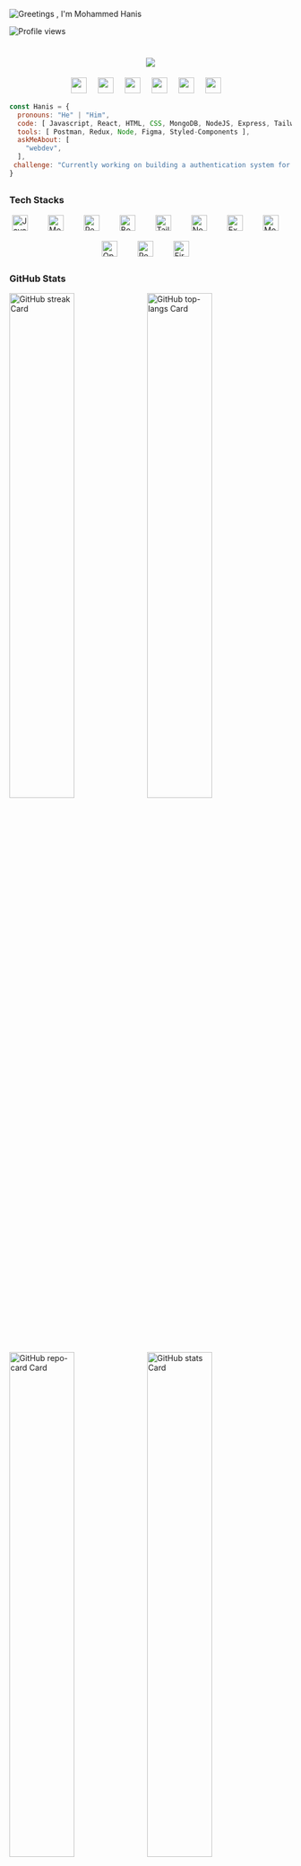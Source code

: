 ![Greetings , I'm Mohammed Hanis](https://user-images.githubusercontent.com/10498744/210012254-234538ff-d198-48aa-8964-37e6fd45d227.gif)

![Profile views](https://komarev.com/ghpvc/?username=hanisx019&label=Profile%20views&color=0e75b6&style=flat)
<h1 align="center">
  <a href="https://git.io/typing-svg">
    <img src="https://readme-typing-svg.herokuapp.com/?lines=Hello,+There!+👋;This+is+Hanis....;Nice+to+meet+you!&center=true&size=30">
  </a>
</h1>



<p align="center"><a href="https://www.linkedin.com/in/mohammedhanis" target="_blank"><img src="https://img.shields.io/badge/LinkedIn-0077B5?style=for-the-badge&logo=linkedin&logoColor=white" height="28" style="margin-right: 16px"></a> <a href="https://twitter.com/hanisx019" target="_blank"><img src="https://img.shields.io/badge/Twitter-000000?style=for-the-badge&logo=X&logoColor=white" height="28" style="margin-right: 16px"></a> <a href="anisx019@gmail.com" target="_blank"><img src="https://img.shields.io/badge/Gmail-D14836?style=for-the-badge&logo=gmail&logoColor=white" height="28" style="margin-right: 16px"></a> <a href="https://www.instagram.com/ md.hanisx" target="_blank"><img src="https://img.shields.io/badge/Instagram-E4405F?style=for-the-badge&logo=instagram&logoColor=white" height="28" style="margin-right: 16px"></a> <a href="https://www.codechef.com/users/anisx019" target="_blank"><img src="https://img.shields.io/badge/Codechef-%23B92B27.svg?style=for-the-badge&&logo=Codechef&logoColor=white" height="28" style="margin-right: 16px"></a> <a href="https://github.com/hanisx019" target="_blank"><img src="https://img.shields.io/badge/GitHub-100000?style=for-the-badge&logo=github&logoColor=white" height="28" style="margin-right: 16px"></a></p>


```javascript
const Hanis = {
  pronouns: "He" | "Him",
  code: [ Javascript, React, HTML, CSS, MongoDB, NodeJS, Express, TailwindCSS, Bootsrap ],
  tools: [ Postman, Redux, Node, Figma, Styled-Components ],
  askMeAbout: [
    "webdev",
  ],
 challenge: "Currently working on building a authentication system for web applications"
}
```

##

 **<h3 align="left">Tech Stacks</h3>**

<div style="display: flex; flex-wrap: wrap; gap: 18px; justify-content: center;"><img src="https://img.shields.io/badge/JavaScript-F7DF1C?logo=javascript&logoColor=white" height="28" alt="JavaScript" style="margin-right: 18px"> <img src="https://img.shields.io/badge/Mongoose-880000?logo=mongoose&logoColor=white" height="28" alt="Mongoose" style="margin-right: 18px"> <img src="https://img.shields.io/badge/React-20232A?logo=react&logoColor=61DAFB" height="28" alt="React" style="margin-right: 18px"> <img src="https://img.shields.io/badge/Bootstrap-563D7C?logo=bootstrap&logoColor=white" height="28" alt="Bootstrap" style="margin-right: 18px"> <img src="https://img.shields.io/badge/Tailwind_CSS-38B2AC?logo=tailwind-css&logoColor=white" height="28" alt="Tailwind CSS" style="margin-right: 18px"> <img src="https://img.shields.io/badge/Node.js-8CC84B?logo=node.js&logoColor=white" height="28" alt="Node.js" style="margin-right: 18px"> <img src="https://img.shields.io/badge/Express-000000?logo=express&logoColor=white" height="28" alt="Express" style="margin-right: 18px"> <img src="https://img.shields.io/badge/MongoDB-4EA94B?logo=mongodb&logoColor=white" height="28" alt="MongoDB" style="margin-right: 18px"> <img src="https://img.shields.io/badge/OpenAI-412991?logo=openai&logoColor=white" height="28" alt="OpenAI" style="margin-right: 18px"> <img src="https://img.shields.io/badge/Postman-FF6C37?logo=postman&logoColor=white" height="28" alt="Postman" style="margin-right: 18px"> <img src="https://img.shields.io/badge/Firebase-FFCA28?logo=firebase&logoColor=white" height="28" alt="Firebase" style="margin-right: 18px"></div>

##

 **<h3 align="left">GitHub Stats</h3>**

<p align="left">
  <img width="48%" src="https://streak-stats.demolab.com/?user=hanisx019&theme=merko&hide_border=true&date_format=d+F%5B%2C+Y%5D&mode=daily&hide_total_contributions=false&hide_current_streak=false&hide_longest_streak=false&card_height=200&border_radius=10&locale=en&exclude_days=&disable_animations=false" alt="GitHub streak Card" />
  <img width="48%" src="https://github-readme-stats.vercel.app/api/top-langs?username=hanisx019&theme=merko&hide_title=true&layout=normal&langs_count=10&hide_progress=false&card_width=400&hide_border=true&border_radius=10&disable_animations=false" alt="GitHub top-langs Card" />
</p>

<p align="left">
  <img width="48%" src="https://github-readme-stats.vercel.app/api/pin/?username=hanisx019&repo=Spotify-Clone&show_owner=true&hide_border=true&theme=merko&border_radius=10" alt="GitHub repo-card Card" />
  <img width="48%" src="https://github-readme-stats.vercel.app/api?username=hanisx019&theme=merko&cache_seconds=1800&border_radius=10&hide_title=true&hide_rank=false&show_icons=true&include_all_commits=true&line_height=25&hide_border=true&rank_icon=github&number_format=short&text_bold=false&show=" alt="GitHub stats Card" />
</p>

##

 **<h3 align="left">GitHub Activity Graph</h3>**
 
<img align="center" src="https://github-readme-activity-graph.vercel.app/graph?username=hanisx019&radius=16&theme=rogue&area=true&order=5" height="300" alt="activity-graph" />

###

<picture>
  <source media="(prefers-color-scheme: dark)" srcset="https://raw.githubusercontent.com/hanisx019/hanisx019/output/pacman-contribution-graph-dark.svg">
  <source media="(prefers-color-scheme: light)" srcset="https://raw.githubusercontent.com/hanisx019/hanisx019/output/pacman-contribution-graph.svg">
  <img alt="pacman contribution graph" src="https://raw.githubusercontent.com/hanisx019/hanisx019/output/pacman-contribution-graph.svg">
</picture>

###





